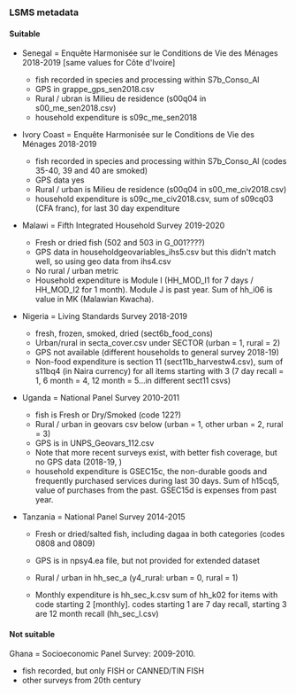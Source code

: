 ### LSMS metadata

#### Suitable

* Senegal = Enquête Harmonisée sur le Conditions de Vie des Ménages 2018-2019 [same values for Côte d'Ivoire]

  * fish recorded in species and processing within S7b_Conso_Al
  * GPS in grappe_gps_sen2018.csv
  * Rural / ubran is Milieu de residence (s00q04 in s00_me_sen2018.csv)
  * household expenditure is s09c_me_sen2018
* Ivory Coast = Enquête Harmonisée sur le Conditions de Vie des Ménages 2018-2019
  
  * fish recorded in species and processing within S7b_Conso_Al (codes 35-40,  39 and 40 are smoked)
  * GPS data yes
  * Rural / urban is Milieu de residence (s00q04 in s00_me_civ2018.csv)
  * household expenditure is s09c_me_civ2018.csv, sum of s09cq03 (CFA franc), for last 30 day expenditure
* Malawi = Fifth Integrated Household Survey 2019-2020
  * Fresh or dried fish (502 and 503 in G_001????)
  * GPS data in householdgeovariables_ihs5.csv but this didn't match well, so using geo data from ihs4.csv
  * No rural / urban metric
  * Household expenditure is Module I (HH_MOD_I1 for 7 days / HH_MOD_I2 for 1 month). Module J is past year. Sum of hh_i06 is value in MK (Malawian Kwacha).
* Nigeria = Living Standards Survey 2018-2019
  * fresh, frozen, smoked, dried (sect6b_food_cons)
  * Urban/rural in secta_cover.csv under SECTOR (urban = 1, rural = 2)
  * GPS not available (different households to general survey 2018-19)
  * Non-food expenditure is section 11 (sect11b_harvestw4.csv), sum of s11bq4 (in Naira currency) for all items starting with 3 (7 day recall = 1, 6 month = 4, 12 month = 5...in different sect11 csvs)
 * Uganda = National Panel Survey 2010-2011
    * fish is Fresh or Dry/Smoked (code 122?)
    * Rural / urban in geovars csv below (urban = 1, other urban = 2, rural = 3)
    * GPS is in UNPS_Geovars_112.csv
    * Note that more recent surveys exist, with better fish coverage, but no GPS data (2018-19, )
    * household expenditure is GSEC15c, the non-durable goods and frequently purchased services during last 30 days. Sum of h15cq5, value of purchases from the past. GSEC15d is expenses from past year.

* Tanzania = National Panel Survey 2014-2015

  * Fresh or dried/salted fish, including dagaa in both categories (codes 0808 and 0809)

  * GPS is in npsy4.ea file, but not provided for extended dataset

  * Rural / urban in hh_sec_a (y4_rural: urban = 0, rural = 1)

  * Monthly expenditure is hh_sec_k.csv sum of hh_k02 for items with code starting 2 [monthly]. codes starting 1 are 7 day recall, starting 3 are 12 month recall (hh_sec_l.csv)



#### Not suitable

Ghana = Socioeconomic Panel Survey: 2009-2010. 

* fish recorded, but only FISH or CANNED/TIN FISH
* other surveys from 20th century
